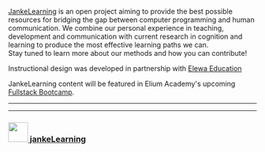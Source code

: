 [JankeLearning](https://jankelearning.github.io) is an open project aiming to provide the best possible resources for bridging the gap between computer programming and human communication.  We combine our personal experience in teaching, development and communication with current research in cognition and learning to produce the most effective learning paths we can.  
Stay tuned to learn more about our methods and how you can contribute!

Instructional design was developed in partnership with [Elewa Education](http://elewa.education)

JankeLearning content will be featured in Elium Academy's upcoming [Fullstack Bootcamp](http://elium.academy/fullstack).


---
---
### [<img src="https://github.com/jankeLearning/diagrams/blob/master/JL_clean.png" width="40" height="40" target="_blank" />  jankeLearning](https://github.com/jankeLearning)